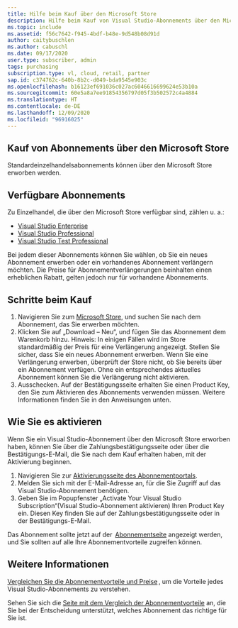 ```yaml
---
title: Hilfe beim Kauf über den Microsoft Store
description: Hilfe beim Kauf von Visual Studio-Abonnements über den Microsoft Store
ms.topic: include
ms.assetid: f56c7642-f945-4bdf-b48e-9d548b08d91d
author: caitybuschlen
ms.author: cabuschl
ms.date: 09/17/2020
user.type: subscriber, admin
tags: purchasing
subscription.type: vl, cloud, retail, partner
sap.id: c374762c-640b-8b2c-d049-bda9545e903c
ms.openlocfilehash: b16123ef691036c027ac6046616699624e53b10a
ms.sourcegitcommit: 60e5a8a7ee91854356797d05f3b502572c4a4884
ms.translationtype: HT
ms.contentlocale: de-DE
ms.lasthandoff: 12/09/2020
ms.locfileid: "96916025"
---
```

## <a name="purchase-subscriptions-through-microsoft-store"></a>Kauf von Abonnements über den Microsoft Store 

Standardeinzelhandelsabonnements können über den Microsoft Store erworben werden.  

## <a name="subscriptions-available"></a>Verfügbare Abonnements 

Zu Einzelhandel, die über den Microsoft Store verfügbar sind, zählen u. a.: 

* [Visual Studio Enterprise](https://www.microsoft.com/p/visual-studio-enterprise-subscription/dg7gmgf0dst4?activetab=pivot%3aoverviewtab)
* [Visual Studio Professional](https://www.microsoft.com/p/visual-studio-professional-subscription/dg7gmgf0dst3?activetab=pivot%3aoverviewtab) 
* [Visual Studio Test Professional](https://www.microsoft.com/p/visual-studio-test-professional-subscription/dg7gmgf0dst6?activetab=pivot%3aoverviewtab)

Bei jedem dieser Abonnements können Sie wählen, ob Sie ein neues Abonnement erwerben oder ein vorhandenes Abonnement verlängern möchten. Die Preise für Abonnementverlängerungen beinhalten einen erheblichen Rabatt, gelten jedoch nur für vorhandene Abonnements.  

## <a name="how-to-purchase"></a>Schritte beim Kauf 

1. Navigieren Sie zum [Microsoft Store](https://www.microsoft.com/store), und suchen Sie nach dem Abonnement, das Sie erwerben möchten.
1. Klicken Sie auf „Download – Neu“, und fügen Sie das Abonnement dem Warenkorb hinzu. Hinweis: In einigen Fällen wird im Store standardmäßig der Preis für eine Verlängerung angezeigt. Stellen Sie sicher, dass Sie ein neues Abonnement erwerben. Wenn Sie eine Verlängerung erwerben, überprüft der Store nicht, ob Sie bereits über ein Abonnement verfügen. Ohne ein entsprechendes aktuelles Abonnement können Sie die Verlängerung nicht aktivieren.
1. Ausschecken. Auf der Bestätigungsseite erhalten Sie einen Product Key, den Sie zum Aktivieren des Abonnements verwenden müssen. Weitere Informationen finden Sie in den Anweisungen unten. 

## <a name="how-to-activate"></a>Wie Sie es aktivieren  

Wenn Sie ein Visual Studio-Abonnement über den Microsoft Store erworben haben, können Sie über die Zahlungsbestätigungsseite oder über die Bestätigungs-E-Mail, die Sie nach dem Kauf erhalten haben, mit der Aktivierung beginnen. 

1. Navigieren Sie zur [Aktivierungsseite des Abonnementportals](https://my.visualstudio.com/subscriptions/activate).
1. Melden Sie sich mit der E-Mail-Adresse an, für die Sie Zugriff auf das Visual Studio-Abonnement benötigen. 
1. Geben Sie im Popupfenster „Activate Your Visual Studio Subscription“(Visual Studio-Abonnement aktivieren) Ihren Product Key ein. Diesen Key finden Sie auf der Zahlungsbestätigungsseite oder in der Bestätigungs-E-Mail. 

Das Abonnement sollte jetzt auf der  [Abonnementseite](https://my.visualstudio.com/subscriptions) angezeigt werden, und Sie sollten auf alle Ihre Abonnementvorteile zugreifen können. 

## <a name="more-information"></a>Weitere Informationen 

[Vergleichen Sie die Abonnementvorteile und Preise](https://visualstudio.microsoft.com/vs/pricing/) , um die Vorteile jedes Visual Studio-Abonnements zu verstehen. 

Sehen Sie sich die [Seite mit dem Vergleich der Abonnementvorteile](https://visualstudio.microsoft.com/vs/benefits/) an, die Sie bei der Entscheidung unterstützt, welches Abonnement das richtige für Sie ist.